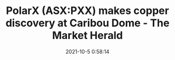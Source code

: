 ---
"title": "PolarX (ASX:PXX) makes copper discovery at Caribou Dome - The Market Herald"
"date": "2021-10-5 0:58:14"
"feed_name": "GOOGLENEWSDRILLING"
"feed_website": "https://news.google.com/search?q=drilling%2Bincident&hl=en-US&gl=US&ceid=US:en"
"feed_rss": "https://news.google.com/rss/search?q=drilling%2Bincident&hl=en-US&gl=US&ceid=US:en"
"link": "https://themarketherald.com.au/polarx-asxpxx-makes-copper-discovery-at-caribou-dome-2021-10-05"
"source": "{'href': 'https://themarketherald.com.au', 'title': 'The Market Herald'}"
"file": "_posts/2021-1-1-466019eb33f5bc8668691bf593294d7b7700a59d.md"
"accident": "0"
"drilling": "0"
"dead": "0"
"injured": "0"
"arrested": "0"
"place": "unknown place"
"where": "unknown site"
"causes": "unknown"
"place_uri": "unknown place"
---